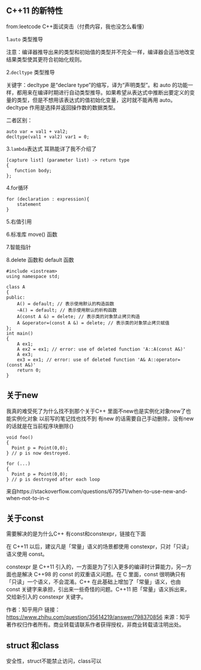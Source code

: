 ## C++11 的新特性 
from:leetcode C++面试突击（付费内容，我也没怎么看懂）

1.```auto``` 类型推导

注意：编译器推导出来的类型和初始值的类型并不完全一样，编译器会适当地改变结果类型使其更符合初始化规则。

2.```decltype``` 类型推导

关键字：decltype 是“declare type”的缩写，译为“声明类型”。和 auto 的功能一样，都用来在编译时期进行自动类型推导。如果希望从表达式中推断出要定义的变量的类型，但是不想用该表达式的值初始化变量，这时就不能再用 auto。decltype 作用是选择并返回操作数的数据类型。

二者区别：
```
auto var = val1 + val2; 
decltype(val1 + val2) var1 = 0; 
```
3.```lambda```表达式
耳熟能详了我不介绍了
```
[capture list] (parameter list) -> return type
{
   function body;     
};
```
4.for循环
```
for (declaration : expression){
    statement
}
```
5.右值引用

6.标准库 move() 函数

7.智能指针

8.delete 函数和 default 函数
```
#include <iostream>
using namespace std;

class A
{
public:
	A() = default; // 表示使用默认的构造函数
	~A() = default;	// 表示使用默认的析构函数
	A(const A &) = delete; // 表示类的对象禁止拷贝构造
	A &operator=(const A &) = delete; // 表示类的对象禁止拷贝赋值
};
int main()
{
	A ex1;
	A ex2 = ex1; // error: use of deleted function 'A::A(const A&)'
	A ex3;
	ex3 = ex1; // error: use of deleted function 'A& A::operator=(const A&)'
	return 0;
}

```
## 关于new
我真的难受死了为什么找不到那个关于C++ 里面不new也是实例化对象new了也能实例化对象
以前写的笔记找也找不到
有new 的话需要自己手动删除，没有new的话就是在当前程序块删除{}

```
void foo()
{
  Point p = Point(0,0);
} // p is now destroyed.

for (...)
{
  Point p = Point(0,0);
} // p is destroyed after each loop
```
来自https://stackoverflow.com/questions/679571/when-to-use-new-and-when-not-to-in-c

## 关于const
需要解决的是为什么C++ 有const和constexpr，链接在下面

在 C++11 以后，建议凡是「常量」语义的场景都使用 constexpr，只对「只读」语义使用 const。

constexpr 是 C++11 引入的，一方面是为了引入更多的编译时计算能力，另一方面也是解决 C++98 的 const 的双重语义问题。在 C 里面，const 很明确只有「只读」一个语义，不会混淆。C++ 在此基础上增加了「常量」语义，也由 const 关键字来承担，引出来一些奇怪的问题。C++11 把「常量」语义拆出来，交给新引入的 constexpr 关键字。

作者：知乎用户
链接：https://www.zhihu.com/question/35614219/answer/798370856
来源：知乎
著作权归作者所有。商业转载请联系作者获得授权，非商业转载请注明出处。

## struct 和class
安全性，struct不能禁止访问，class可以


